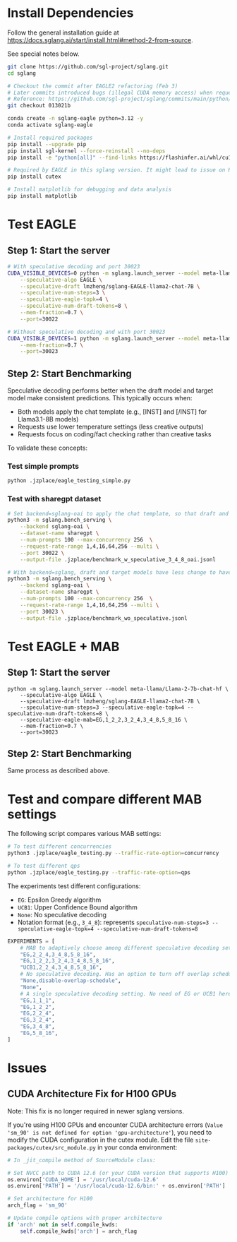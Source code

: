 # Install Dependencies
Follow the general installation guide at https://docs.sglang.ai/start/install.html#method-2-from-source.

See special notes below.
```bash
git clone https://github.com/sgl-project/sglang.git
cd sglang

# Checkout the commit after EAGLE2 refactoring (Feb 3)
# Later commits introduced bugs (illegal CUDA memory access) when request concurrency is high.
# Reference: https://github.com/sgl-project/sglang/commits/main/python/sglang/srt/speculative/eagle_worker.py
git checkout 013021b

conda create -n sglang-eagle python=3.12 -y
conda activate sglang-eagle

# Install required packages
pip install --upgrade pip
pip install sgl-kernel --force-reinstall --no-deps
pip install -e "python[all]" --find-links https://flashinfer.ai/whl/cu124/torch2.4/flashinfer/

# Required by EAGLE in this sglang version. It might lead to issue on H100 (`Value 'sm_90' is not defined for option 'gpu-architecture'`). See the section of "Issue" for a fix below.
pip install cutex

# Install matplotlib for debugging and data analysis
pip install matplotlib
```

# Test EAGLE

## Step 1: Start the server

```bash
# With speculative decoding and port 30023
CUDA_VISIBLE_DEVICES=0 python -m sglang.launch_server --model meta-llama/Llama-2-7b-chat-hf \
    --speculative-algo EAGLE \
    --speculative-draft lmzheng/sglang-EAGLE-llama2-chat-7B \
    --speculative-num-steps=3 \
    --speculative-eagle-topk=4 \
    --speculative-num-draft-tokens=8 \
    --mem-fraction=0.7 \
    --port=30022

# Without speculative decoding and with port 30023
CUDA_VISIBLE_DEVICES=1 python -m sglang.launch_server --model meta-llama/Llama-2-7b-chat-hf \
    --mem-fraction=0.7 \
    --port=30023
```

## Step 2: Start Benchmarking

Speculative decoding performs better when the draft model and target model make consistent predictions. This typically occurs when:
- Both models apply the chat template (e.g., [INST] and [/INST] for Llama3.1-8B models)
- Requests use lower temperature settings (less creative outputs)
- Requests focus on coding/fact checking rather than creative tasks

To validate these concepts:
### Test simple prompts
```bash
python .jzplace/eagle_testing_simple.py
```

### Test with sharegpt dataset
```bash
# Set backend=sglang-oai to apply the chat template, so that draft and target can produce good and consistent results, because draft model is trained this way
python3 -m sglang.bench_serving \
    --backend sglang-oai \
    --dataset-name sharegpt \
    --num-prompts 100 --max-concurrency 256  \
    --request-rate-range 1,4,16,64,256 --multi \
    --port 30022 \
    --output-file .jzplace/benchmark_w_speculative_3_4_8_oai.jsonl

# With backend=sglang, draft and target models have less change to have consistent predictions
python3 -m sglang.bench_serving \
    --backend sglang-oai \
    --dataset-name sharegpt \
    --num-prompts 100 --max-concurrency 256  \
    --request-rate-range 1,4,16,64,256 --multi \
    --port 30023 \
    --output-file .jzplace/benchmark_wo_speculative.jsonl
```

# Test EAGLE + MAB
## Step 1: Start the server
```
python -m sglang.launch_server --model meta-llama/Llama-2-7b-chat-hf \
    --speculative-algo EAGLE \
    --speculative-draft lmzheng/sglang-EAGLE-llama2-chat-7B \
    --speculative-num-steps=3 --speculative-eagle-topk=4 --speculative-num-draft-tokens=8 \
    --speculative-eagle-mab=EG,1_2_2,3_2_4,3_4_8,5_8_16 \
    --mem-fraction=0.7 \
    --port=30023
```
## Step 2: Start Benchmarking
Same process as described above.

# Test and compare different MAB settings
The following script compares various MAB settings:

```bash
# To test different concurrencies
python3 .jzplace/eagle_testing.py --traffic-rate-option=concurrency

# To test different qps
python .jzplace/eagle_testing.py --traffic-rate-option=qps
```

The experiments test different configurations:
- `EG`: Epsilon Greedy algorithm
- `UCB1`: Upper Confidence Bound algorithm
- `None`: No speculative decoding
- Notation format (e.g., `3_4_8`): represents `speculative-num-steps=3 --speculative-eagle-topk=4 --speculative-num-draft-tokens=8`

```python
EXPERIMENTS = [
    # MAB to adaptively choose among different speculative decoding settings
    "EG,2_2_4,3_4_8,5_8_16",
    "EG,1_2_2,3_2_4,3_4_8,5_8_16",
    "UCB1,2_2_4,3_4_8,5_8_16",
    # No speculative decoding. Has an option to turn off overlap scheduling
    "None,disable-overlap-schedule",
    "None",
    # A single speculative decoding setting. No need of EG or UCB1 here. EG is just a placeholder in notation.
    "EG,1_1_1",
    "EG,1_2_2",
    "EG,2_2_4",
    "EG,3_2_4",
    "EG,3_4_8",
    "EG,5_8_16",
]
```

# Issues
## CUDA Architecture Fix for H100 GPUs
Note: This fix is no longer required in newer sglang versions.

If you're using H100 GPUs and encounter CUDA architecture errors (`Value 'sm_90' is not defined for option 'gpu-architecture'`), you need to modify the CUDA configuration in the cutex module. Edit the file `site-packages/cutex/src_module.py` in your conda environment:

```python
# In _jit_compile method of SourceModule class:

# Set NVCC path to CUDA 12.6 (or your CUDA version that supports H100)
os.environ['CUDA_HOME'] = '/usr/local/cuda-12.6'
os.environ['PATH'] = '/usr/local/cuda-12.6/bin:' + os.environ['PATH']

# Set architecture for H100
arch_flag = 'sm_90'

# Update compile options with proper architecture
if 'arch' not in self.compile_kwds:
    self.compile_kwds['arch'] = arch_flag
```
